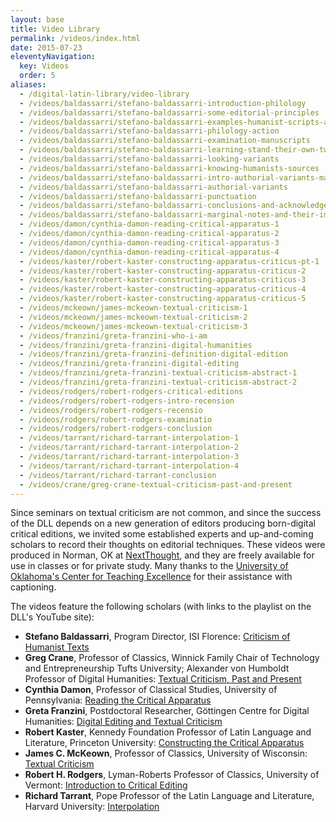 ```yaml
---
layout: base
title: Video Library
permalink: /videos/index.html
date: 2015-07-23
eleventyNavigation:
  key: Videos
  order: 5
aliases:
  - /digital-latin-library/video-library
  - /videos/baldassarri/stefano-baldassarri-introduction-philology
  - /videos/baldassarri/stefano-baldassarri-some-editorial-principles
  - /videos/baldassarri/stefano-baldassarri-examples-humanist-scripts-and-critical-editions
  - /videos/baldassarri/stefano-baldassarri-philology-action
  - /videos/baldassarri/stefano-baldassarri-examination-manuscripts
  - /videos/baldassarri/stefano-baldassarri-learning-stand-their-own-two-feet
  - /videos/baldassarri/stefano-baldassarri-looking-variants
  - /videos/baldassarri/stefano-baldassarri-knowing-humanists-sources
  - /videos/baldassarri/stefano-baldassarri-intro-authorial-variants-marginalia-and-punctuation
  - /videos/baldassarri/stefano-baldassarri-authorial-variants
  - /videos/baldassarri/stefano-baldassarri-punctuation
  - /videos/baldassarri/stefano-baldassarri-conclusions-and-acknowledgements
  - /videos/baldassarri/stefano-baldassarri-marginal-notes-and-their-importance
  - /videos/damon/cynthia-damon-reading-critical-apparatus-1
  - /videos/damon/cynthia-damon-reading-critical-apparatus-2
  - /videos/damon/cynthia-damon-reading-critical-apparatus-3
  - /videos/damon/cynthia-damon-reading-critical-apparatus-4
  - /videos/kaster/robert-kaster-constructing-apparatus-criticus-pt-1
  - /videos/kaster/robert-kaster-constructing-apparatus-criticus-2
  - /videos/kaster/robert-kaster-constructing-apparatus-criticus-3
  - /videos/kaster/robert-kaster-constructing-apparatus-criticus-4
  - /videos/kaster/robert-kaster-constructing-apparatus-criticus-5
  - /videos/mckeown/james-mckeown-textual-criticism-1
  - /videos/mckeown/james-mckeown-textual-criticism-2
  - /videos/mckeown/james-mckeown-textual-criticism-3
  - /videos/franzini/greta-franzini-who-i-am
  - /videos/franzini/greta-franzini-digital-humanities
  - /videos/franzini/greta-franzini-definition-digital-edition
  - /videos/franzini/greta-franzini-digital-editing
  - /videos/franzini/greta-franzini-textual-criticism-abstract-1
  - /videos/franzini/greta-franzini-textual-criticism-abstract-2
  - /videos/rodgers/robert-rodgers-critical-editions
  - /videos/rodgers/robert-rodgers-intro-recension
  - /videos/rodgers/robert-rodgers-recensio
  - /videos/rodgers/robert-rodgers-examinatio
  - /videos/rodgers/robert-rodgers-conclusion
  - /videos/tarrant/richard-tarrant-interpolation-1
  - /videos/tarrant/richard-tarrant-interpolation-2
  - /videos/tarrant/richard-tarrant-interpolation-3
  - /videos/tarrant/richard-tarrant-interpolation-4
  - /videos/tarrant/richard-tarrant-conclusion
  - /videos/crane/greg-crane-textual-criticism-past-and-present
---
```


Since seminars on textual criticism are not common, and since the success of the DLL depends on a new generation of editors producing born-digital critical editions, we invited some established experts and up-and-coming scholars to record their thoughts on editorial techniques. These videos were produced in Norman, OK at [NextThought](https://www.nextthought.com), and they are freely available for use in classes or for private study. Many thanks to the [University of Oklahoma's Center for Teaching Excellence](http://www.ou.edu/cte.html) for their assistance with captioning.

The videos feature the following scholars (with links to the playlist on the DLL's YouTube site):

- **Stefano Baldassarri**, Program Director, ISI Florence: [Criticism of Humanist Texts](https://www.youtube.com/playlist?list=PLo8pZkfZN5h05u7YSjr87sgFcpUWmPgy6)
- **Greg Crane**, Professor of Classics, Winnick Family Chair of Technology and Entrepreneurship Tufts University; Alexander von Humboldt Professor of Digital Humanities: [Textual Criticism, Past and Present](https://www.youtube.com/playlist?list=PLo8pZkfZN5h0PgFE7JM9QssnlCsxirVoh)
- **Cynthia Damon**, Professor of Classical Studies, University of Pennsylvania: [Reading the Critical Apparatus](https://www.youtube.com/playlist?list=PLo8pZkfZN5h1ofSkKnyIZ59fHHwQ-MfGi)
- **Greta Franzini**, Postdoctoral Researcher, Göttingen Centre for Digital Humanities: [Digital Editing and Textual Criticism](https://www.youtube.com/playlist?list=PLo8pZkfZN5h24Q1sdZSJkeT0Phx31KKF7)
- **Robert Kaster**, Kennedy Foundation Professor of Latin Language and Literature, Princeton University: [Constructing the Critical Apparatus](https://www.youtube.com/playlist?list=PLo8pZkfZN5h1GRok-q_QBy_Gh3Og0Afot)
- **James C. McKeown**, Professor of Classics, University of Wisconsin: [Textual Criticism](https://www.youtube.com/playlist?list=PLo8pZkfZN5h3fPg7bI9CGVrMKEgsSbTY1)
- **Robert H. Rodgers**, Lyman-Roberts Professor of Classics, University of Vermont: [Introduction to Critical Editing](https://www.youtube.com/playlist?list=PLo8pZkfZN5h3gsM0EyiDp4FLPB8833yTW)
- **Richard Tarrant**, Pope Professor of the Latin Language and Literature, Harvard University: [Interpolation](https://www.youtube.com/playlist?list=PLo8pZkfZN5h2hIKi2DRPUFRNzbeyqRCbl)
